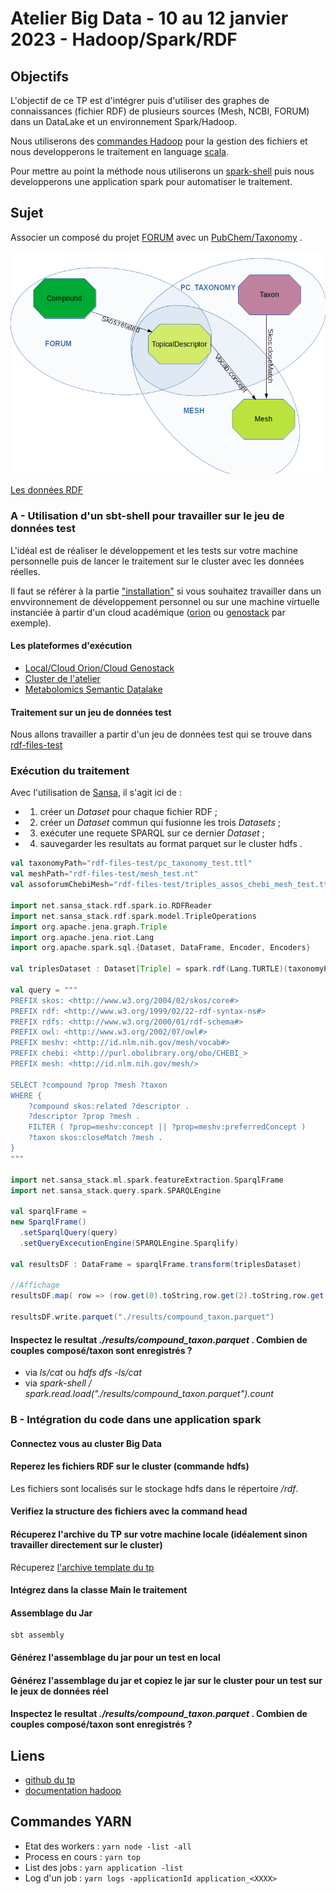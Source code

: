 # Atelier Big Data - 10 au 12 janvier 2023 - Hadoop/Spark/RDF

## Objectifs

L'objectif de ce TP est d'intégrer puis d'utiliser des graphes de connaissances (fichier RDF) de plusieurs sources (Mesh, NCBI, FORUM) dans un DataLake et un environnement Spark/Hadoop. 

Nous utiliserons des [commandes Hadoop](https://hadoop.apache.org/docs/current/hadoop-project-dist/hadoop-common/FileSystemShell.html) pour la gestion des fichiers et nous developperons le traitement en language [scala](https://www.scala-lang.org/). 

Pour mettre au point la méthode nous utiliserons un [spark-shell](https://spark.apache.org/docs/latest/quick-start.html) puis nous developperons une application spark pour automatiser le traitement.

## Sujet

Associer un composé du projet [FORUM](https://forum-webapp.semantic-metabolomics.fr/#/about) avec un [PubChem/Taxonomy](https://pubchem.ncbi.nlm.nih.gov/source/22056) .

![fig1](./img/fig1.png)

[Les données RDF](./databases.md)


### A - Utilisation d'un  sbt-shell pour travailler sur le jeu de données test

L'idéal est de réaliser le développement et les tests sur votre machine personnelle puis de lancer le traitement sur le cluster avec les données réelles.

Il faut se référer à la partie ["installation"](./prerequisites.md) si vous souhaitez travailler dans un envvironnement de développement personnel ou sur une machine virtuelle instanciée à partir d'un cloud académique ([orion](https://orion.cloud.inrae.fr/) ou [genostack](https://genostack.genouest.org/) par exemple).


#### Les plateformes d'exécution

- [Local/Cloud Orion/Cloud Genostack](./local.md)
- [Cluster de l'atelier](./clustertp.md)
- [Metabolomics Semantic Datalake](./msd.md)

#### Traitement sur un jeu de données test

Nous allons travailler a partir d'un jeu de données test qui se trouve dans [rdf-files-test](https://github.com/p2m2/tp-big-data-scala-spark-sansa/tree/main/rdf-files-test)


### Exécution du traitement

Avec l'utilisation de [Sansa](http://sansa-stack.github.io/SANSA-Stack/), il s'agit ici de : 

 - 1) créer un *Dataset* pour chaque fichier RDF ;
 - 2) créer un *Dataset* commun qui fusionne les trois *Datasets* ;
 - 3) exécuter une requete SPARQL sur ce dernier *Dataset* ;
 - 4) sauvegarder les resultats au format parquet sur le cluster hdfs .
  

```scala
val taxonomyPath="rdf-files-test/pc_taxonomy_test.ttl"
val meshPath="rdf-files-test/mesh_test.nt"
val assoforumChebiMesh="rdf-files-test/triples_assos_chebi_mesh_test.ttl"

import net.sansa_stack.rdf.spark.io.RDFReader
import net.sansa_stack.rdf.spark.model.TripleOperations
import org.apache.jena.graph.Triple
import org.apache.jena.riot.Lang
import org.apache.spark.sql.{Dataset, DataFrame, Encoder, Encoders}

val triplesDataset : Dataset[Triple] = spark.rdf(Lang.TURTLE)(taxonomyPath).toDS().union(spark.rdf(Lang.NT)(meshPath).toDS()).union(spark.rdf(Lang.TURTLE)(assoforumChebiMesh).toDS())

val query = """ 
PREFIX skos: <http://www.w3.org/2004/02/skos/core#>
PREFIX rdf: <http://www.w3.org/1999/02/22-rdf-syntax-ns#>
PREFIX rdfs: <http://www.w3.org/2000/01/rdf-schema#>
PREFIX owl: <http://www.w3.org/2002/07/owl#>
PREFIX meshv: <http://id.nlm.nih.gov/mesh/vocab#>
PREFIX chebi: <http://purl.obolibrary.org/obo/CHEBI_>
PREFIX mesh: <http://id.nlm.nih.gov/mesh/>

SELECT ?compound ?prop ?mesh ?taxon
WHERE {
	?compound skos:related ?descriptor .
    ?descriptor ?prop ?mesh .
    FILTER ( ?prop=meshv:concept || ?prop=meshv:preferredConcept )
    ?taxon skos:closeMatch ?mesh .
}
"""

import net.sansa_stack.ml.spark.featureExtraction.SparqlFrame
import net.sansa_stack.query.spark.SPARQLEngine

val sparqlFrame =
new SparqlFrame()
  .setSparqlQuery(query)
  .setQueryExcecutionEngine(SPARQLEngine.Sparqlify)

val resultsDF : DataFrame = sparqlFrame.transform(triplesDataset)

//Affichage
resultsDF.map( row => (row.get(0).toString,row.get(2).toString,row.get(0).toString,row.get(3).toString) ).take(1)

resultsDF.write.parquet("./results/compound_taxon.parquet")
```

#### Inspectez le resultat *./results/compound_taxon.parquet* . Combien de couples composé/taxon sont enregistrés ?

- via *ls/cat* ou *hdfs dfs -ls/cat*
- via *spark-shell / spark.read.load("./results/compound_taxon.parquet").count*

### B - Intégration du code dans une application spark

#### Connectez vous au cluster Big Data

#### Reperez les fichiers RDF sur le cluster (commande hdfs)

Les fichiers sont localisés sur le stockage hdfs dans le répertoire */rdf*.

#### Verifiez la structure des fichiers avec la command head

#### Récuperez l'archive du TP sur votre machine locale (idéalement sinon travailler directement sur le cluster)

Récuperez [l'archive template du tp](https://github.com/p2m2/tp-big-data-scala-spark-sansa/archive/refs/heads/main.zip) 

#### Intégrez dans la classe Main le traitement

#### Assemblage du Jar

```shell
sbt assembly
```

#### Générez l'assemblage du jar pour un test en local 
#### Générez l'assemblage du jar et copiez le jar sur le cluster pour un test sur le jeux de données réel

#### Inspectez le resultat *./results/compound_taxon.parquet* . Combien de couples composé/taxon sont enregistrés ?



## Liens

- [github du tp](https://github.com/p2m2/tp-big-data-scala-spark-sansa/)
- [documentation hadoop](https://hadoop.apache.org/docs/current/hadoop-project-dist/hadoop-common/FileSystemShell.html)


## Commandes YARN

- Etat des workers : `yarn node -list -all`
- Process en cours : `yarn top`
- List des jobs : `yarn application -list`
- Log d'un job : `yarn logs -applicationId application_<XXXX>`
